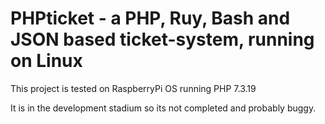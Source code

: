 # PHPticket - a PHP, Ruy, Bash and JSON based ticket-system, running on Linux

This project is tested on RaspberryPi OS running PHP 7.3.19

It is in the development stadium so its not completed and probably buggy.

